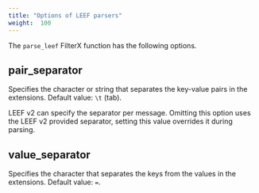 ```yaml
---
title: "Options of LEEF parsers"
weight:  100
---
```

<!-- This file is under the copyright of Axoflow, and licensed under Apache License 2.0, except for using the Axoflow and AxoSyslog trademarks. -->

The `parse_leef` FilterX function has the following options.

## pair_separator

Specifies the character or string that separates the key-value pairs in the extensions. Default value: `\t` (tab).

LEEF v2 can specify the separator per message. Omitting this option uses the LEEF v2 provided separator, setting this value overrides it during parsing.

## value_separator

Specifies the character that separates the keys from the values in the extensions. Default value: `=`.
